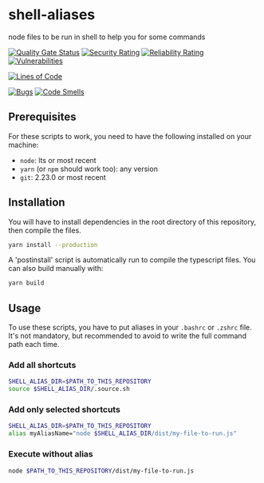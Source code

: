 # shell-aliases

node files to be run in shell to help you for some commands

[![Quality Gate Status](https://sonarcloud.io/api/project_badges/measure?project=shell-aliases&metric=alert_status)](https://sonarcloud.io/summary/new_code?id=shell-aliases)
[![Security Rating](https://sonarcloud.io/api/project_badges/measure?project=shell-aliases&metric=security_rating)](https://sonarcloud.io/summary/new_code?id=shell-aliases)
[![Reliability Rating](https://sonarcloud.io/api/project_badges/measure?project=shell-aliases&metric=reliability_rating)](https://sonarcloud.io/summary/new_code?id=shell-aliases)
[![Vulnerabilities](https://sonarcloud.io/api/project_badges/measure?project=shell-aliases&metric=vulnerabilities)](https://sonarcloud.io/summary/new_code?id=shell-aliases)

[![Lines of Code](https://sonarcloud.io/api/project_badges/measure?project=shell-aliases&metric=ncloc)](https://sonarcloud.io/summary/new_code?id=shell-aliases)

[![Bugs](https://sonarcloud.io/api/project_badges/measure?project=shell-aliases&metric=bugs)](https://sonarcloud.io/summary/new_code?id=shell-aliases)
[![Code Smells](https://sonarcloud.io/api/project_badges/measure?project=shell-aliases&metric=code_smells)](https://sonarcloud.io/summary/new_code?id=shell-aliases)

## Prerequisites

For these scripts to work, you need to have the following installed on your machine:

- `node`: lts or most recent
- `yarn` (or `npm` should work too): any version
- `git`: 2.23.0 or most recent

## Installation

You will have to install dependencies in the root directory of this repository, then compile the files.

```bash
yarn install --production
```

A 'postinstall' script is automatically run to compile the typescript files. You can also build manually with:

```bash
yarn build
````

## Usage

To use these scripts, you have to put aliases in your `.bashrc` or `.zshrc` file.
It's not mandatory, but recommended to avoid to write the full command path each time.

### Add all shortcuts

```bash
SHELL_ALIAS_DIR=$PATH_TO_THIS_REPOSITORY
source $SHELL_ALIAS_DIR/.source.sh
```

### Add only selected shortcuts

```bash
SHELL_ALIAS_DIR=$PATH_TO_THIS_REPOSITORY
alias myAliasName="node $SHELL_ALIAS_DIR/dist/my-file-to-run.js"
```

### Execute without alias

```bash
node $PATH_TO_THIS_REPOSITORY/dist/my-file-to-run.js
```
